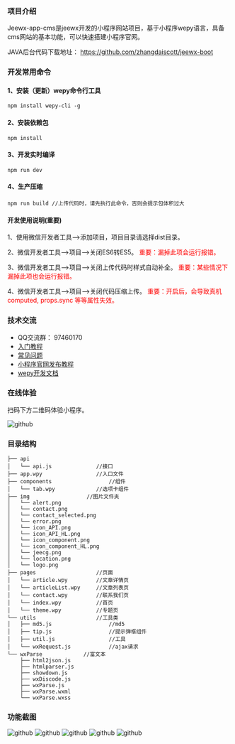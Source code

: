 ### 项目介绍
Jeewx-app-cms是jeewx开发的小程序网站项目，基于小程序wepy语言，具备cms网站的基本功能，可以快速搭建小程序官网。

JAVA后台代码下载地址： https://github.com/zhangdaiscott/jeewx-boot

### 开发常用命令

#### 1、安装（更新）wepy命令行工具
	npm install wepy-cli -g

#### 2、安装依赖包
	npm install

#### 3、开发实时编译
	npm run dev

#### 4、生产压缩
	npm run build //上传代码时，请先执行此命令，否则会提示包体积过大

#### 开发使用说明(重要)

1、使用微信开发者工具-->添加项目，项目目录请选择dist目录。

2、微信开发者工具-->项目-->关闭ES6转ES5。 <font color=red>重要：漏掉此项会运行报错。</font> 

3、微信开发者工具-->项目-->关闭上传代码时样式自动补全。  <font color=red>重要：某些情况下漏掉此项也会运行报错。</font> 

4、微信开发者工具-->项目-->关闭代码压缩上传。  <font color=red>重要：开启后，会导致真机computed, props.sync 等等属性失效。</font> 


### 技术交流

*   QQ交流群：	97460170
*  	[入门教程](http://shop.jeewx.com/#/doc/rumen)
* 	[常见问题](http://shop.jeewx.com/#/doc/wepydevelop/common-problems)
* 	[小程序官网发布教程](http://shop.jeewx.com/#/doc/projectreleased/CMS-release)
* 	[wepy开发文档](https://tencent.github.io/wepy/) 


### 在线体验
扫码下方二维码体验小程序。

![github](https://camo.githubusercontent.com/216b65a5ed50cea24e3e335e20e5d1fdd930f8a2/687474703a2f2f696d672d626c6f672e6373646e2e6e65742f32303138303630353137353135373232353f77617465726d61726b2f322f746578742f6148523063484d364c7939696247396e4c6d4e7a5a473475626d56304c33706f5957356e5a47467063324e766448513d2f666f6e742f3561364c354c32542f666f6e7473697a652f3430302f66696c6c2f49304a42516b46434d413d3d2f646973736f6c76652f3730 "jeewx-app-cms")
	
### 目录结构

    ├── api
    │   └── api.js              //接口
    ├── app.wpy                 //入口文件
    ├── components                  //组件
    │   └── tab.wpy             //选项卡组件
    ├── img                  //图片文件夹
    │   └── alert.png
    │   └── contact.png
    │   └── contact_selected.png
    │   └── error.png
    │   └── icon_API.png
    │   └── icon_API_HL.png
    │   └── icon_component.png
    │   └── icon_component_HL.png
    │   └── jeecg.png
    │   └── location.png
    │   └── logo.png
    ├── pages                   //页面
    │   └── article.wpy			//文章详情页
    │   └── articleList.wpy		//文章列表页
    │   └── contact.wpy			//联系我们页
    │   └── index.wpy			//首页
    │   └── theme.wpy			//专题页
    └── utils                   //工具类
    │   ├── md5.js                  //md5
    │   ├── tip.js                  //提示弹框组件
    │   ├── util.js                 //工具
    │   └── wxRequest.js            //ajax请求
    └── wxParse             //富文本
        ├── html2json.js
        ├── htmlparser.js
        ├── showdown.js
        ├── wxDiscode.js
        ├── wxParse.js
        ├── wxParse.wxml
        └── wxParse.wxss    


		
### 功能截图

![github](https://camo.githubusercontent.com/27345cadda41b765684ebf7ee416fde7fb98c504/687474703a2f2f696d672d626c6f672e6373646e2e6e65742f32303138303630343139343432323735343f77617465726d61726b2f322f746578742f6148523063484d364c7939696247396e4c6d4e7a5a473475626d56304c33706f5957356e5a47467063324e766448513d2f666f6e742f3561364c354c32542f666f6e7473697a652f3430302f66696c6c2f49304a42516b46434d413d3d2f646973736f6c76652f3730 "jeewx-app-cms")
![github](https://camo.githubusercontent.com/f28b473fc32d6c35ef63f24e415b87ad5be1e796/687474703a2f2f696d672d626c6f672e6373646e2e6e65742f32303138303630343139343433363532363f77617465726d61726b2f322f746578742f6148523063484d364c7939696247396e4c6d4e7a5a473475626d56304c33706f5957356e5a47467063324e766448513d2f666f6e742f3561364c354c32542f666f6e7473697a652f3430302f66696c6c2f49304a42516b46434d413d3d2f646973736f6c76652f3730 "jeewx-app-cms")
![github](https://camo.githubusercontent.com/8cee67c8ad1f2091691904d9c1e0c9bce64adcb5/687474703a2f2f696d672d626c6f672e6373646e2e6e65742f32303138303630343139343434313936303f77617465726d61726b2f322f746578742f6148523063484d364c7939696247396e4c6d4e7a5a473475626d56304c33706f5957356e5a47467063324e766448513d2f666f6e742f3561364c354c32542f666f6e7473697a652f3430302f66696c6c2f49304a42516b46434d413d3d2f646973736f6c76652f3730 "jeewx-app-cms")
![github](https://camo.githubusercontent.com/b420a1516bb811b27414ed5c96666e5af65d33a9/687474703a2f2f696d672d626c6f672e6373646e2e6e65742f32303138303630343139343434373933373f77617465726d61726b2f322f746578742f6148523063484d364c7939696247396e4c6d4e7a5a473475626d56304c33706f5957356e5a47467063324e766448513d2f666f6e742f3561364c354c32542f666f6e7473697a652f3430302f66696c6c2f49304a42516b46434d413d3d2f646973736f6c76652f3730 "jeewx-app-cms")
![github](https://camo.githubusercontent.com/abb27297dc3b22659dab275b0538909575038f75/687474703a2f2f696d672d626c6f672e6373646e2e6e65742f32303138303630343139343435323635363f77617465726d61726b2f322f746578742f6148523063484d364c7939696247396e4c6d4e7a5a473475626d56304c33706f5957356e5a47467063324e766448513d2f666f6e742f3561364c354c32542f666f6e7473697a652f3430302f66696c6c2f49304a42516b46434d413d3d2f646973736f6c76652f3730 "jeewx-app-cms")
